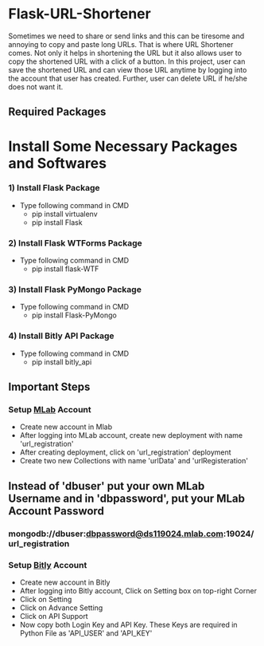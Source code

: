 # Flask-URL-Shortener
Sometimes we need to share or send links and this can be tiresome and annoying to copy and paste long URLs. That is where URL Shortener comes. Not only it helps in shortening the URL but it also allows user to copy the shortened URL with a click of a button.
In this project, user can save the shortened URL and can view those URL anytime by logging into the account that user has created. Further, user can delete URL if he/she does not want it.

## Required Packages
# Install Some Necessary Packages and Softwares

### 1) Install Flask Package
* Type following command in CMD
    * pip install virtualenv
    * pip install Flask
### 2) Install Flask WTForms Package
* Type following command in CMD
    * pip install flask-WTF
### 3) Install Flask PyMongo Package
* Type following command in CMD
    * pip install Flask-PyMongo
### 4) Install Bitly API Package
* Type following command in CMD
    * pip install bitly_api

## Important Steps

### Setup [MLab](https://mlab.com/signup/) Account
* Create new account in Mlab
* After logging into MLab account, create new deployment with name 'url_registration'
* After creating deployment, click on 'url_registration' deployment
* Create two new Collections with name 'urlData' and 'urlRegisteration'

## Instead of 'dbuser' put your own MLab Username and in 'dbpassword', put your MLab Account Password
### mongodb://dbuser:dbpassword@ds119024.mlab.com:19024/url_registration


### Setup [Bitly](https://bitly.com/a/sign_up?utm_content=site-free-button&utm_source=organic&utm_medium=website&utm_campaign=null&utm_cta=site-free-button) Account
* Create new account in Bitly
* After logging into Bitly account,  Click on Setting box on top-right Corner
* Click on Setting
* Click on Advance Setting
* Click on API Support
* Now copy both Login Key and API Key. These Keys are required in Python File as 'API_USER' and 'API_KEY'
